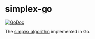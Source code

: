 # simplex-go

[![GoDoc](https://godoc.org/github.com/lionralfs/simplex?status.svg)](https://godoc.org/github.com/lionralfs/simplex)

The [simplex algorithm](https://en.wikipedia.org/wiki/Simplex_algorithm)
implemented in Go.
